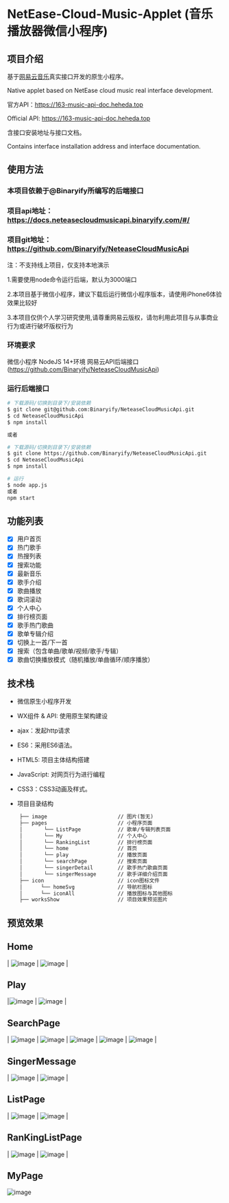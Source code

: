 # NetEase-Cloud-Music-Applet (音乐播放器微信小程序)
## 项目介绍

基于[网易云音乐](https://music.163.com/#/download)真实接口开发的原生小程序。

Native applet based on NetEase cloud music real interface development.


官方API：https://163-music-api-doc.heheda.top

Official API: https://163-music-api-doc.heheda.top


含接口安装地址与接口文档。

Contains interface installation address and interface documentation.

## 使用方法
### 本项目依赖于@Binaryify所编写的后端接口
### 项目api地址：https://docs.neteasecloudmusicapi.binaryify.com/#/
### 项目git地址：https://github.com/Binaryify/NeteaseCloudMusicApi
注：不支持线上项目，仅支持本地演示

1.需要使用node命令运行后端，默认为3000端口

2.本项目基于微信小程序，建议下载后运行微信小程序版本，请使用iPhone6体验效果比较好

3.本项目仅供个人学习研究使用,请尊重网易云版权，请勿利用此项目与从事商业行为或进行破坏版权行为

### 环境要求
微信小程序
NodeJS 14+环境
网易云API后端接口(https://github.com/Binaryify/NeteaseCloudMusicApi)

### 运行后端接口
```sh
# 下载源码/切换到目录下/安装依赖
$ git clone git@github.com:Binaryify/NeteaseCloudMusicApi.git
$ cd NeteaseCloudMusicApi
$ npm install

或者

# 下载源码/切换到目录下/安装依赖
$ git clone https://github.com/Binaryify/NeteaseCloudMusicApi.git
$ cd NeteaseCloudMusicApi
$ npm install
```

```sh
# 运行
$ node app.js
或者
npm start
```

## 功能列表
- [x] 用户首页
- [x] 热门歌手
- [x] 热搜列表
- [x] 搜索功能
- [x] 最新音乐
- [x] 歌手介绍
- [x] 歌曲播放
- [x] 歌词滚动
- [x] 个人中心
- [x] 排行榜页面
- [x] 歌手热门歌曲
- [x] 歌单专辑介绍
- [x] 切换上一首/下一首
- [x] 搜索（包含单曲/歌单/视频/歌手/专辑）
- [x] 歌曲切换播放模式（随机播放/单曲循环/顺序播放）

## 技术栈
- 微信原生小程序开发
- WX组件 & API: 使用原生架构建设
- ajax：发起http请求
- ES6：采用ES6语法。
- HTML5: 项目主体结构搭建
- JavaScript: 对网页行为进行编程
- CSS3：CSS3动画及样式。


- 项目目录结构

```html
    ├── image                       // 图片(暂无)
    ├── pages                       // 小程序页面
    │       └── ListPage            // 歌单/专辑列表页面
    │       └── My                  // 个人中心
    │       └── RankingList         // 排行榜页面
    │       └── home                // 首页
    │       └── play                // 播放页面
    │       └── searchPage          // 搜索页面
    │       └── singerDetail        // 歌手热门歌曲页面
    │       └── singerMessage       // 歌手详细介绍页面
    ├── icon                        // icon图标文件
    │      └── homeSvg              // 导航栏图标
    │      └── iconAll              // 播放图标与其他图标
    ├── worksShow                   // 项目效果预览图片
```


## 预览效果
## Home
| ![image](worksShow/Home.png) | ![image](worksShow/Home_HotSinger.png) |

## Play
|![image](worksShow/Play01.png) | ![image](worksShow/Play02.png) |

## SearchPage
| ![image](worksShow/SearchPage01.png) | 
![image](worksShow/SearchPage02.png) | ![image](worksShow/SearchPage03.png) |
![image](worksShow/SearchPage04.png) | ![image](worksShow/SearchPage05.png) |

## SingerMessage
| ![image](worksShow/SingerPage.png) | ![image](worksShow/SingerMessage.png) |

## ListPage
| ![image](worksShow/ListPage.png) | ![image](worksShow/ListMessagePage.png) |
## RanKingListPage
| ![image](worksShow/RanKing.png) | ![image](worksShow/RanKing01.png) |

## MyPage
![image](worksShow/My.png)
